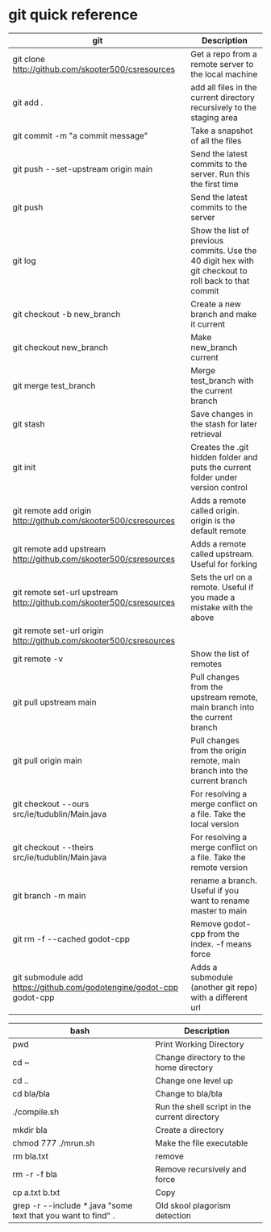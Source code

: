 # git quick reference

| git | Description |
|---------|-----|
| git clone http://github.com/skooter500/csresources | Get a repo from a remote server to the local machine |
| git add . | add all files in the current directory recursively to the staging area |
| git commit -m "a commit message" | Take a snapshot of all the files |
| git push --set-upstream origin main | Send the latest commits to the server. Run this the first time |
| git push |  Send the latest commits to the server |
| git log | Show the list of previous commits. Use the 40 digit hex with git checkout to roll back to that commit |
| git checkout -b new_branch | Create a new branch and make it current |
| git checkout new_branch | Make new_branch current|
| git merge test_branch | Merge test_branch with the current branch  |
| git stash | Save changes in the stash for later retrieval |
| git init | Creates the .git hidden folder and puts the current folder under version control |
| git remote add origin http://github.com/skooter500/csresources | Adds a remote called origin. origin is the default remote |
| git remote add upstream http://github.com/skooter500/csresources | Adds a remote called upstream. Useful for forking |
| git remote set-url upstream http://github.com/skooter500/csresources | Sets the url on a remote. Useful if you made a mistake with the above |
| git remote set-url origin http://github.com/skooter500/csresources | |
| git remote -v | Show the list of remotes |
| git pull upstream main | Pull changes from the upstream remote, main branch into the current branch |
| git pull origin main | Pull changes from the origin remote, main branch into the current branch |
| git checkout --ours src/ie/tudublin/Main.java | For resolving a merge conflict on a file. Take the local version | 
| git checkout --theirs  src/ie/tudublin/Main.java |  For resolving a merge conflict on a file. Take the remote version |
| git branch -m main | rename a branch. Useful if you want to rename master to main |
| git rm -f --cached godot-cpp | Remove godot-cpp from the index. -f means force |
| git submodule add https://github.com/godotengine/godot-cpp godot-cpp | Adds a submodule (another git repo) with a different url |

| bash | Description |
| -----|---------|
| pwd | Print Working Directory |
| cd ~ | Change directory to the home directory |
| cd .. | Change one level up |
| cd bla/bla |Change to bla/bla |
| ./compile.sh | Run the shell script in the current directory |
| mkdir bla | Create a directory |
| chmod 777 ./mrun.sh | Make the file executable |
| rm bla.txt | remove  |
| rm -r -f bla | Remove recursively and force |
| cp a.txt b.txt | Copy |
| grep -r --include *.java "some text that you want to find" . | Old skool plagorism detection |

